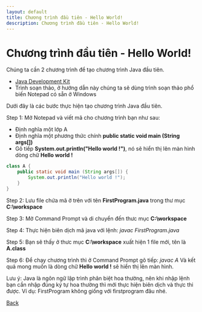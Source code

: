 ```yaml
---
layout: default
title: Chương trình đầu tiên - Hello World!
description: Chương trình đầu tiên - Hello World!
---
```


# Chương trình đầu tiên - Hello World!
Chúng ta cần 2 chương trình để tạo chương trình Java đầu tiên.
- [Java Development Kit](./cai-dat-java.md)
- Trình soạn thảo, ở hướng dẫn này chúng ta sẽ dùng trình soạn thảo phổ biến Notepad có sẵn ở Windows

Dưới đây là các bước thực hiện tạo chương trình Java đầu tiên.

Step 1: Mở Notepad và viết mã cho chương trình bạn như sau:
- Định nghĩa một lớp A
- Định nghĩa một phương thức chính **public static void main (String args[])**
- Gõ tiếp **System.out.println("Hello world !")**, nó sẽ hiển thị lên màn hình dòng chữ **Hello world !**

```java
class A {
    public static void main (String args[]) {
        System.out.println("Hello world !");
    }
}
```

Step 2: Lưu file chứa mã ở trên với tên **FirstProgram.java** trong thư mục **C:\workspace**

Step 3: Mở Command Prompt và di chuyển đến thưc mục **C:\workspace**

Step 4: Thực hiện biên dịch mã java với lệnh: _javac FirstProgram.java_

Step 5: Bạn sẽ thấy ở thưc mục **C:\workspace** xuất hiện 1 file mới, tên là **A.class**

Step 6: Để chạy chương trình thì ở Command Prompt gõ tiếp: _javac A_ Và kết quả mong muốn là dòng chữ **Hello world !** sẽ hiển thị lên màn hình.

Lưu ý: Java là ngôn ngữ lập trình phân biệt hoa thường, nên khi nhập lệnh bạn cần nhập đúng ký tự hoa thường thì mới thực hiện biên dịch và thực thi được. Ví dụ: FirstProgram không giống với firstprogram đâu nhé.

[Back](./)